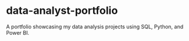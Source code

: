 # data-analyst-portfolio
A portfolio showcasing my data analysis projects using SQL, Python, and Power BI.
